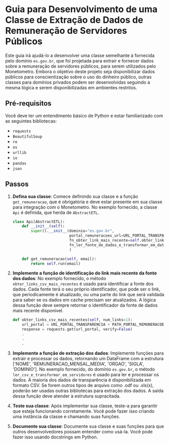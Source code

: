 # Guia para Desenvolvimento de uma Classe de Extração de Dados de Remuneração de Servidores Públicos

Este guia irá ajudá-lo a desenvolver uma classe semelhante à fornecida pelo domínio `es.gov.br`, que foi projetada para extrair e fornecer dados sobre a remuneração de servidores públicos, para serem utilizados pelo Monetometro. Embora o objetivo deste projeto seja disponibilizar dados públicos para conscientização sobre o uso do dinheiro público, outras classes para domínios privados podem ser desenvolvidas seguindo a mesma lógica e serem disponibilizadas em ambientes restritos.

## Pré-requisitos

Você deve ter um entendimento básico de Python e estar familiarizado com as seguintes bibliotecas:

- `requests`
- `BeautifulSoup`
- `re`
- `os`
- `urllib`
- `io`
- `pandas`
- `json`

## Passos

1. **Defina sua classe**: Comece definindo sua classe e a função `get_remuneracao`, que é obrigatória e deve estar presente em sua classe para integração com o Monetometro. No exemplo fornecido, a classe `Api` é definida, que herda de `AbstractETL`.

    ```python
    class Api(AbstractETL):
        def __init__(self):
            super().__init__(dominio="es.gov.br",
                             portal_remuneracoes_url=URL_PORTAL_TRANSPARENCIA+PATH_PORTAL_REMUNERACOES,
                             fn_obter_link_mais_recente=self.obter_links_csv_mais_recentes,
                             fn_ler_fonte_de_dados_e_transformar_em_dataframe=self.ler_csv_e_transformar_em_servidores
                             )

        def get_remuneracao(self, email):
            return self.run(email)
    ```

2. **Implemente a função de identificação do link mais recente da fonte dos dados**: No exemplo fornecido, o método `obter_links_csv_mais_recentes` é usado para identificar a fonte dos dados. Cada fonte terá o seu próprio identificador, que pode ser o link, que periodicamente é atualizado, ou uma parte do link que será validada para saber se os dados em cache precisam ser atualizados. A lógica dessa função deve sempre retornar o identificador da fonte de dados mais recente disponível.

    ```python
    def obter_links_csv_mais_recentes(self, num_links=1):
        url_portal = URL_PORTAL_TRANSPARENCIA + PATH_PORTAL_REMUNERACOES
        response = requests.get(url_portal, verify=False)
        .
        .
        .
    ```

3. **Implemente a função de extração dos dados**: Implemente funções para extrair e processar os dados, retornando um DataFrame com a estrutura ['NOME', 'REMUNERACAO_MENSAL_MEDIA', 'ORGAO', 'SIGLA', 'DOMINIO']. No exemplo fornecido, do domínio `es.gov.br`, o método `ler_csv_e_transformar_em_servidores` é usado para ler e processar os dados. A maioria dos dados de transparência é disponibilizada em formato CSV. Se forem outros tipos de arquivo como .odf ou .xls(x), poderão ser usadas outras bibliotecas para extração dos dados. A saída dessa função deve atender à estrutura supracitada.

4. **Teste sua classe**: Após implementar sua classe, teste-a para garantir que esteja funcionando corretamente. Você pode fazer isso criando uma instância da classe e chamando suas funções.

5. **Documente sua classe**: Documente sua classe e suas funções para que outros desenvolvedores possam entender como usá-la. Você pode fazer isso usando docstrings em Python.
